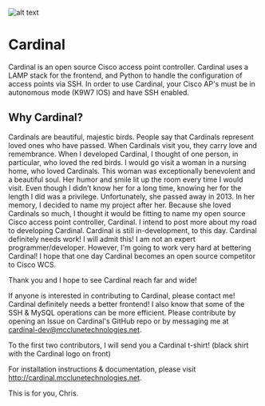 ![alt text](http://cardinal.mcclunetechnologies.net/wp-content/uploads/2017/09/cardinal.png)

<h1>Cardinal</h1>

Cardinal is an open source Cisco access point controller. Cardinal uses a LAMP stack for the frontend, and Python to handle the configuration of access points via SSH. In order to use Cardinal, your Cisco AP's must be in autonomous mode (K9W7 IOS) and have SSH enabled. 

<h2>Why Cardinal?</h2>
Cardinals are beautiful, majestic birds. People say that Cardinals represent loved ones who have passed. When Cardinals visit you, they carry love and remembrance. When I developed Cardinal, I thought of one person, in particular, who loved the red birds. I would go visit a woman in a nursing home, who loved Cardinals. This woman was exceptionally benevolent and a beautiful soul. Her humor and smile lit up the room every time I would visit. Even though I didn’t know her for a long time, knowing her for the length I did was a privilege. Unfortunately, she passed away in 2013.
In her memory, I decided to name my project after her. Because she loved Cardinals so much, I thought it would be fitting to name my open source Cisco access point controller, Cardinal. I intend to post more about my road to developing Cardinal. Cardinal is still in-development, to this day. Cardinal definitely needs work! I will admit this! I am not an expert programmer/developer. However, I'm going to work very hard at bettering Cardinal! I hope that one day Cardinal becomes an open source competitor to Cisco WCS.

Thank you and I hope to see Cardinal reach far and wide!

If anyone is interested in contributing to Cardinal, please contact me! Cardinal definitely needs a better frontend! I also know that some of the SSH & MySQL operations can be more efficient. Please contribute by opening an Issue on Cardinal's GitHub repo or by messaging me at cardinal-dev@mcclunetechnologies.net. 

To the first two contributors, I will send you a Cardinal t-shirt! (black shirt with the Cardinal logo on front)

For installation instructions & documentation, please visit http://cardinal.mcclunetechnologies.net. 

This is for you, Chris.
